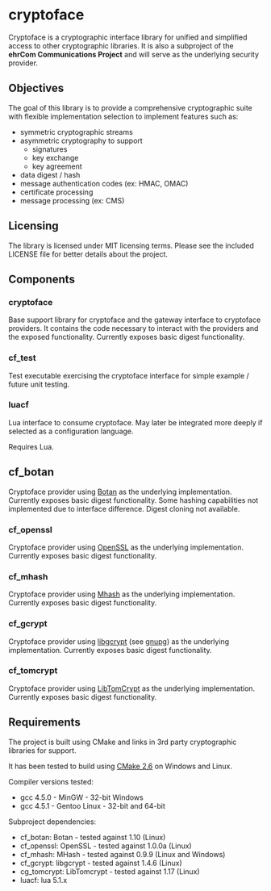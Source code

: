 cryptoface
==========
Cryptoface is a cryptographic interface library for unified and simplified
access to other cryptographic libraries.  It is also a subproject of the
**ehrCom Communications Project** and will serve as the underlying security
provider.

Objectives
----------
The goal of this library is to provide a comprehensive cryptographic suite
with flexible implementation selection to implement features such as:

 * symmetric cryptographic streams
 * asymmetric cryptography to support
   * signatures
   * key exchange
   * key agreement
 * data digest / hash
 * message authentication codes (ex: HMAC, OMAC)
 * certificate processing
 * message processing (ex: CMS)

Licensing
---------
The library is licensed under MIT licensing terms.  Please see the included
LICENSE file for better details about the project.

Components
----------

### cryptoface
Base support library for cryptoface and the gateway interface to cryptoface
providers. It contains the code necessary to interact with the providers and
the exposed functionality.
Currently exposes basic digest functionality.

### cf_test
Test executable exercising the cryptoface interface for simple example / future unit testing.

### luacf
Lua interface to consume cryptoface. May later be integrated more deeply if selected as a configuration language.

Requires Lua.

## cf_botan
Cryptoface provider using [Botan] as the underlying implementation.
Currently exposes basic digest functionality.  Some hashing capabilities
not implemented due to interface difference.  Digest cloning not
available.

### cf_openssl
Cryptoface provider using [OpenSSL] as the underlying implementation.
Currently exposes basic digest functionality.

### cf_mhash
Cryptoface provider using [Mhash] as the underlying implementation.
Currently exposes basic digest functionality.

### cf_gcrypt
Cryptoface provider using [libgcrypt] (see [gnupg]) as the underlying implementation.
Currently exposes basic digest functionality.

### cf_tomcrypt
Cryptoface provider using [LibTomCrypt][LibTomCrypt] as the underlying implementation.
Currently exposes basic digest functionality.

Requirements
------------
The project is built using CMake and links in 3rd party cryptographic libraries
for support.

It has been tested to build using [CMake 2.6] on Windows and Linux.

Compiler versions tested:

 * gcc 4.5.0 - MinGW - 32-bit Windows
 * gcc 4.5.1 - Gentoo Linux - 32-bit and 64-bit

Subproject dependencies:

 * cf_botan: Botan - tested against 1.10 (Linux)
 * cf_openssl: OpenSSL - tested against 1.0.0a (Linux)
 * cf_mhash: MHash - tested against 0.9.9 (Linux and Windows)
 * cf_gcrypt: libgcrypt - tested against 1.4.6 (Linux)
 * cg_tomcrypt: LibTomcrypt - tested against 1.17 (Linux)
 * luacf: lua 5.1.x

  [Botan]: http://botan.randombit.net/
  [OpenSSL]: http://www.openssl.org
  [mhash]: http://mhash.sourceforge.net/
  [gnupg]: http://www.gnupg.org/
  [libgcrypt]: http://www.gnupg.org/documentation/manuals/gcrypt/
  [LibTomCrypt]: http://libtom.org/?page=features&whatfile=crypt

  [CMake 2.6]: http://www.cmake.org/cmake/resources/software.html
